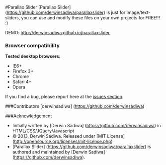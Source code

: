 #Parallax Slider</strong>
[Parallax Slider] (https://github.com/derwinsadiwa/parallaxslider) is just for image/text-sliders, you can use and modify these files on your own projects for FREE!!! :)

DEMO: http://derwinsadiwa.github.io/parallaxslider

### Browser compatibility

__Tested desktop browsers:__

* IE6+
* Firefox 3+
* Chrome
* Safari 4+
* Opera

If you find a bug, please report here at the [issues section](https://github.com/derwinsadiwa/parallaxslider/issues).

###Contributors
[derwinsadiwa] (https://github.com/derwinsadiwa)

###Acknowledgement
- Initially written by [Derwin Sadiwa] (https://github.com/derwinsadiwa) in HTML/CSS/JQuery/Javascript
- © 2013, Derwin Sadiwa. Released under [MIT License] (http://opensource.org/licenses/mit-license.php)
- [Parallax Slider] (https://github.com/derwinsadiwa/parallaxslider) is authored and maintained by [Derwin Sadiwa] (https://github.com/derwinsadiwa).


